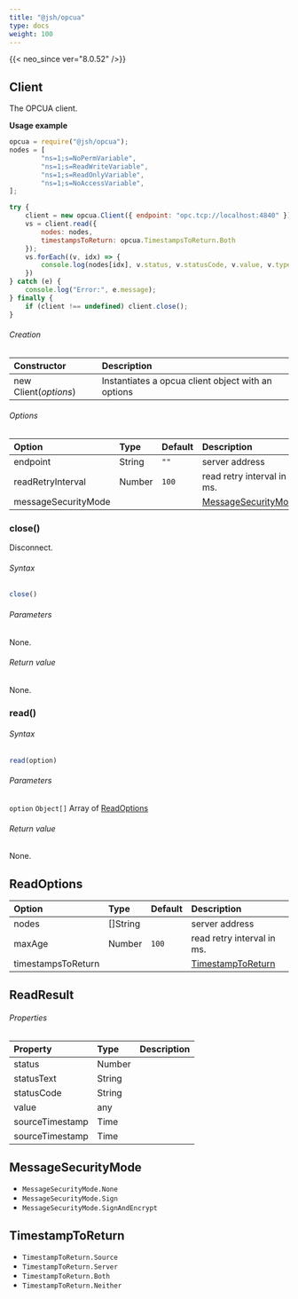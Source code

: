 ```yaml
---
title: "@jsh/opcua"
type: docs
weight: 100
---
```


{{< neo_since ver="8.0.52" />}}

## Client

The OPCUA client.

**Usage example**

```js {linenos=table,linenostart=1}
opcua = require("@jsh/opcua");
nodes = [
        "ns=1;s=NoPermVariable",
        "ns=1;s=ReadWriteVariable",
        "ns=1;s=ReadOnlyVariable",
        "ns=1;s=NoAccessVariable",
];

try {
    client = new opcua.Client({ endpoint: "opc.tcp://localhost:4840" });
    vs = client.read({
        nodes: nodes,
        timestampsToReturn: opcua.TimestampsToReturn.Both
    });
    vs.forEach((v, idx) => {
        console.log(nodes[idx], v.status, v.statusCode, v.value, v.type);
    })
} catch (e) {
    console.log("Error:", e.message);
} finally {
    if (client !== undefined) client.close();
}
```

<h6>Creation</h6>

| Constructor             | Description                          |
|:------------------------|:----------------------------------------------|
| new Client(*options*)   | Instantiates a opcua client object with an options |

<h6>Options</h6>

| Option              | Type         | Default        | Description         |
|:--------------------|:-------------|:---------------|:--------------------|
| endpoint            | String       | `""`           | server address      |
| readRetryInterval   | Number       | `100`          | read retry interval in ms. |
| messageSecurityMode |              | |  [MessageSecurityMode](#messagesecuritymode) |

### close()

Disconnect.

<h6>Syntax</h6>

```js
close()
```

<h6>Parameters</h6>

None.

<h6>Return value</h6>

None.

### read()

<h6>Syntax</h6>

```js
read(option)
```

<h6>Parameters</h6>

`option` `Object[]` Array of [ReadOptions](#readoptions)

<h6>Return value</h6>

None.

## ReadOptions

| Option              | Type         | Default        | Description         |
|:--------------------|:-------------|:---------------|:--------------------|
| nodes               | []String     |                | server address      |
| maxAge              | Number       | `100`          | read retry interval in ms. |
| timestampsToReturn  |              |  | [TimestampToReturn](#timestamptoreturn)     |

## ReadResult

<h6>Properties</h6>

| Property           | Type       | Description        |
|:-------------------|:-----------|:-------------------|
| status             | Number     |                    |
| statusText         | String     |                    |
| statusCode         | String     |                    |
| value              | any        |                    |
| sourceTimestamp    | Time       |                    |
| sourceTimestamp    | Time       |                    |


## MessageSecurityMode

- `MessageSecurityMode.None`
- `MessageSecurityMode.Sign`
- `MessageSecurityMode.SignAndEncrypt`

## TimestampToReturn

- `TimestampToReturn.Source`
- `TimestampToReturn.Server`
- `TimestampToReturn.Both`
- `TimestampToReturn.Neither`
